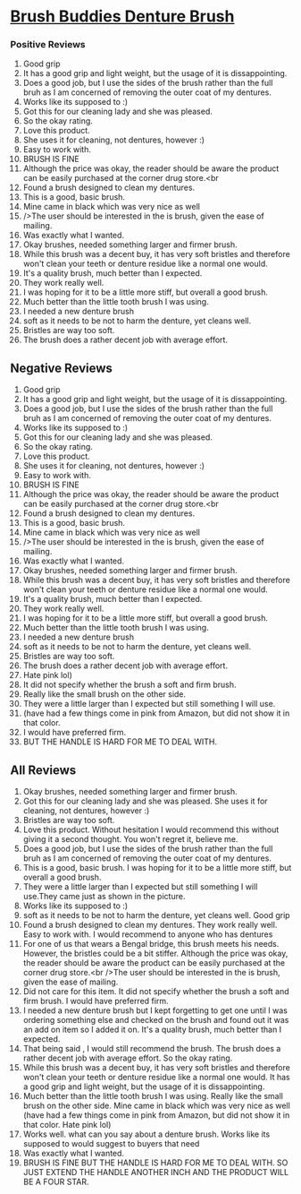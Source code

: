 # [Brush Buddies Denture Brush](https://products.checkmycream.com/products/Brush-Buddies-Denture-Brush.html)

### Positive Reviews

<ol>
      <li>Good grip</li>
      <li>It has a good grip and light weight, but the usage of it is dissappointing.</li>
      <li>Does a good job, but I use the sides of the brush rather than the full bruh as I am concerned of removing the outer coat of my dentures.</li>
      <li>Works like its supposed to :)</li>
      <li>Got this for our cleaning lady and she was pleased.  </li>
      <li>So the okay rating.</li>
      <li>Love this product.</li>
      <li>She uses it for cleaning, not dentures, however :)</li>
      <li>Easy to work with.</li>
      <li>BRUSH IS FINE</li>
      <li>Although the price was okay, the reader should be aware the product can be easily purchased at the corner drug store.&lt;br</li>
      <li>Found a brush designed to clean my dentures.</li>
      <li>This is a good, basic brush.  </li>
      <li>Mine came in black which was very nice as well</li>
      <li>/&gt;The user should be interested in the is brush, given the ease of mailing.</li>
      <li>Was exactly what I wanted.</li>
      <li>Okay brushes, needed something larger and firmer brush.</li>
      <li>While this brush was a decent buy, it has very soft bristles and therefore won&#x27;t clean your teeth or denture residue like a normal one would.  </li>
      <li>It&#x27;s a quality brush, much better than I expected.</li>
      <li>They work really well.</li>
      <li>I was hoping for it to be a little more stiff, but overall a good brush.</li>
      <li>Much better than the little tooth brush I was using.</li>
      <li>I needed a new denture brush  </li>
      <li>soft as it needs to be not to harm the denture, yet cleans well.</li>
      <li>Bristles are way too soft.</li>
      <li>The brush does a rather decent job with average effort.</li>
</ol>


<h2>Negative Reviews</h2>
<ol>
<li> Good grip</li>
<li> It has a good grip and light weight, but the usage of it is dissappointing.</li>
<li> Does a good job, but I use the sides of the brush rather than the full bruh as I am concerned of removing the outer coat of my dentures.</li>
<li> Works like its supposed to :)</li>
<li> Got this for our cleaning lady and she was pleased.  </li>
<li> So the okay rating.</li>
<li> Love this product.</li>
<li> She uses it for cleaning, not dentures, however :)</li>
<li> Easy to work with.</li>
<li> BRUSH IS FINE</li>
<li> Although the price was okay, the reader should be aware the product can be easily purchased at the corner drug store.&lt;br</li>
<li> Found a brush designed to clean my dentures.</li>
<li> This is a good, basic brush.  </li>
<li> Mine came in black which was very nice as well</li>
<li> /&gt;The user should be interested in the is brush, given the ease of mailing.</li>
<li> Was exactly what I wanted.</li>
<li> Okay brushes, needed something larger and firmer brush.</li>
<li> While this brush was a decent buy, it has very soft bristles and therefore won&#x27;t clean your teeth or denture residue like a normal one would.  </li>
<li> It&#x27;s a quality brush, much better than I expected.</li>
<li> They work really well.</li>
<li> I was hoping for it to be a little more stiff, but overall a good brush.</li>
<li> Much better than the little tooth brush I was using.</li>
<li> I needed a new denture brush  </li>
<li> soft as it needs to be not to harm the denture, yet cleans well.</li>
<li> Bristles are way too soft.</li>
<li> The brush does a rather decent job with average effort.</li>
<li> Hate pink lol)</li>
<li> It did not specify whether the brush a soft and firm brush.</li>
<li> Really like the small brush on the other side.</li>
<li> They were a little larger than I expected but still something I will use.</li>
<li> (have had a few things come in pink from Amazon, but did not show it in that color.</li>
<li> I would have preferred firm.</li>
<li> BUT THE HANDLE IS HARD FOR ME TO DEAL WITH.  </li>
</ol>

<h2>All Reviews</h2>

<ol>
    <li> Okay brushes, needed something larger and firmer brush.</li>
    <li> Got this for our cleaning lady and she was pleased.  She uses it for cleaning, not dentures, however :)</li>
    <li> Bristles are way too soft.</li>
    <li> Love this product. Without hesitation I would recommend this without giving it a second thought. You won&#x27;t regret it, believe me.</li>
    <li> Does a good job, but I use the sides of the brush rather than the full bruh as I am concerned of removing the outer coat of my dentures.</li>
    <li> This is a good, basic brush.  I was hoping for it to be a little more stiff, but overall a good brush.</li>
    <li> They were a little larger than I expected but still something I will use.They came just as shown in the picture.</li>
    <li> Works like its supposed to :)</li>
    <li> soft as it needs to be not to harm the denture, yet cleans well. Good grip</li>
    <li> Found a brush designed to clean my dentures. They work really well. Easy to work with. I would recommend to anyone who has dentures</li>
    <li> For one of us that wears a Bengal bridge, this brush meets his needs. However, the bristles could be a bit stiffer. Although the price was okay, the reader should be aware the product can be easily purchased at the corner drug store.&lt;br /&gt;The user should be interested in the is brush, given the ease of mailing.</li>
    <li> Did not care for this item. It did not specify whether the brush a soft and firm brush. I would have preferred firm.</li>
    <li> I needed a new denture brush  but I kept forgetting to get one until I was ordering something else and checked on the brush and found out it was an add on item so I added it on. It&#x27;s a quality brush, much better than I expected.</li>
    <li> That being said , I would still recommend the brush. The brush does a rather decent job with average effort. So the okay rating.</li>
    <li> While this brush was a decent buy, it has very soft bristles and therefore won&#x27;t clean your teeth or denture residue like a normal one would.  It has a good grip and light weight, but the usage of it is dissappointing.</li>
    <li> Much better than the little tooth brush I was using. Really like the small brush on the other side. Mine came in black which was very nice as well (have had a few things come in pink from Amazon, but did not show it in that color. Hate pink lol)</li>
    <li> Works well. what can you say about a denture brush. Works like its supposed to would suggest to buyers that need</li>
    <li> Was exactly what I wanted.</li>
    <li> BRUSH IS FINE BUT THE HANDLE IS HARD FOR ME TO DEAL WITH.  SO JUST EXTEND THE HANDLE ANOTHER INCH AND THE PRODUCT WILL BE A FOUR STAR.</li>
</ol>




